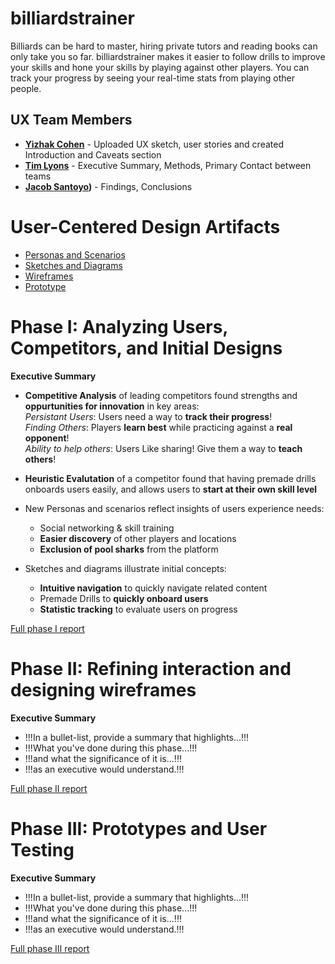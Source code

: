 # billiardstrainer
Billiards can be hard to master, hiring private tutors and reading books can only take you so far. billiardstrainer makes it easier to follow drills to improve your skills and hone your skills by playing against other players. You can track your progress by seeing your real-time stats from playing other people.

## UX Team Members

* **[Yizhak Cohen](https://github.com/UsabilityEngineering/ux-portfolio-YizhakTime)** - Uploaded UX sketch, user stories and created Introduction and Caveats section 
* **[Tim Lyons](https://github.com/UsabilityEngineering/ux-portfolio-AverageOtter)** - Executive Summary, Methods, Primary Contact between teams 
* **[Jacob Santoyo](https://github.com/UsabilityEngineering/ux-portfolio-JacobyJohnson34))** - Findings, Conclusions

# User-Centered Design Artifacts

* [Personas and Scenarios](personas/)
* [Sketches and Diagrams](sketches/)
* [Wireframes](wireframes/)
* [Prototype](#)

# Phase I: Analyzing Users, Competitors, and Initial Designs

**Executive Summary**

- **Competitive Analysis** of leading competitors found strengths and **oppurtunities for innovation** in key areas:<br>
_Persistant Users_: Users need a way to **track their progress**!<br>
_Finding Others_: Players **learn best** while practicing against a **real opponent**!<br>
_Ability to help others_: Users Like sharing! Give them a way to **teach others**!
- **Heuristic Evalutation** of a competitor found that having premade drills onboards users easily, and allows users to **start at their own skill level**
- New Personas and scenarios reflect insights of users experience needs:
  - Social networking & skill training 
  - **Easier discovery** of other players and locations
  - **Exclusion of pool sharks** from the platform

- Sketches and diagrams illustrate initial concepts:
  - **Intuitive navigation** to quickly navigate related content
  - Premade Drills to **quickly onboard users**
  - **Statistic tracking** to evaluate users on progress

[Full phase I report](phaseI/)

# Phase II: Refining interaction and designing wireframes

**Executive Summary**

* !!!In a bullet-list, provide a summary that highlights...!!!
* !!!What you've done during this phase...!!!
* !!!and what the significance of it is...!!!
* !!!as an executive would understand.!!!

[Full phase II report](phaseII/)

# Phase III: Prototypes and User Testing

**Executive Summary**

* !!!In a bullet-list, provide a summary that highlights...!!!
* !!!What you've done during this phase...!!!
* !!!and what the significance of it is...!!!
* !!!as an executive would understand.!!!

[Full phase III report](phaseIII/)
